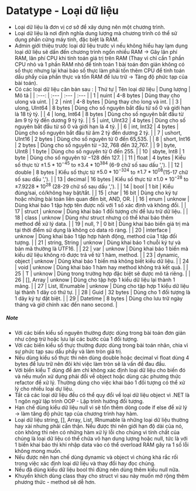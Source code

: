 # Datatype - Loại dữ liệu
- Loại dữ liệu là đơn vị cơ sở để xây dựng nên một chương trình.
- Loại dữ liệu là nơi định nghĩa dung lượng mà chương trình có thể sử dụng phần cứng máy tính, đặc biệt là RAM.
- Admin giới thiệu trước loại dữ liệu trước vì nếu không hiểu hay lạm dụng loại dữ liệu sẽ dấn đến chương trình ngốn nhiều RAM -> Gây lãn phí RAM, lãn phí CPU khi tính toán giá trị trên RAM (Thay vì chỉ cần 1 phần CPU nhỏ và 1 phần RAM nhỏ để tính toán 1 bài toán đơn giản không có số thực nhưng lại khai báo số thực làm phải tốn thêm CPU để tính toán dấu phẩy của phần thực và tốn RAM để lưu trữ -> Tăng độ phức tạp của bài toán).
- Có các loại dữ liệu căn bản sau :
| Thứ tự | Tên loại dữ liệu | Dung lượng | Mô tả                                                                                   |
| :---:  | :---             | :---       | :---                                                                                    |
| 1      | nuint            | 4-8 bytes  | Dùng thay cho ulong và uint.                                                            |
| 2      | nint             | 4-8 bytes  | Dùng thay cho long và int.                                                              |
| 3      | ulong, UInt64    | 8 bytes    | Dùng cho số nguyên bắt đầu từ số 0 và giới hạn là 18 tỷ tỷ.                             |
| 4      | long, Int64      | 8 bytes    | Dùng cho số nguyên bắt đầu từ âm 9 tỷ tỷ đến dương 9 tỷ tỷ.                             |
| 5      | uint, UInt32     | 4 bytes    | Dùng cho số nguyên bắt đầu từ số 0 và giới hạn là 4 tỷ.                                 |
| 6      | int, Int32       | 4 bytes    | Dùng cho số nguyên bắt đầu từ âm 2 tỷ đến dương 2 tỷ.                                   |
| 7      | ushort, UInt16   | 2 bytes    | Dùng cho số nguyên từ 0 đến 65,535.                                                     |
| 8      | short, Int16     | 2 bytes    | Dùng cho số nguyên từ $-32,768$ đến 32,767.                                             |
| 9      | byte, UInt8      | 1 byte     | Dùng cho số nguyên từ 0 đến 255.                                                        |
| 10     | sbyte, Int8      | 1 byte     | Dùng cho số nguyên từ $-128$ đến 127.                                                   |
| 11     | float            | 4 bytes    | Kiểu số thực từ $±1.5 * 10^{-45}$ to $±3.4 * 10^{384}$ (6-9 chữ số sau dấu ',').        |
| 12     | double           | 8 bytes    | Kiểu số thực từ $±5.0 * 10^{-324}$ to $±1.7 * 10^{08}$(15-17 chữ số sau dấu ',').       |
| 13     | decimal          | 16 bytes   | Kiểu số thực từ $±1.0 * 10^{-28}$ to $±7.9228 * 10^{28}$ (28-29 chữ số sau dấu ',').    |
| 14     | bool             | 1 bit      | Kiểu đúng/sai, có/không hay bật/tắt.                                                    |
| 15     | char             | 16 bit     | Dùng cho ký tự hoặc những bài toán liên quan đến bit, AND, OR.                          |
| 16     | enum             | unknow     | Dùng khai báo 1 tập hợp tên được nối với 1 số xác định và không đổi.                    |
| 17     | struct           | unknow     | Dùng khai báo 1 đối tượng chỉ để lưu trữ dữ liệu.                                       |
| 18     | class            | unknow     | Dùng như struct nhưng có thể khai báo thêm method để xử lý data.                        |
| 19     | null, ?          | 0 bit      | Dùng khai báo biến giá trị mà tại thời điểm sử dụng là không có data rỏ ràng.           |
| 20     | interface        | unknow     | Dùng khai báo 1 tập hợp hành động, method của 1 tập đối tượng.                          |
| 21     | string, String   | unknow     | Dùng khai báo 1 chuỗi ký tự và bản mã thường là UTF16.                                  |
| 22     | var              | unknow     | Dùng khai báo 1 biến mà kiểu dữ liệu không rỏ được trả về từ 1 hàm, method.             |
| 23     | dynamic, object  | unknow     | Dủng khai báo 1 biến mà không biết kiểu dữ liệu.                                        |
| 24     | void             | unknow     | Dùng khai báo 1 hàm hay method không trả kết quả.                                       |
| 25     | T                | unknow     | Dùng trong trường hợp đặc biệt sẽ được mô tả riêng.                                     |
| 26     | \[\], Array      | unknow     | Dùng cho tập hợp 1 kiểu dữ liệu lại thành 1 mảng.                                       |
| 27     | List, IEnumable  | unknow     | Dùng cho tập hợp 1 kiểu dữ liệu lại thành 1 dãy có thứ tự.                              |
| 28     | Guid             | 32 bytes   | Dùng cho 1 đối tượng là 1 dãy ký tự đặt biệt.                                           |
| 29     | Datetime         | 8 bytes    | Dùng cho lưu trữ ngày tháng và giờ chính xác đến nano second.                           |

##### Note
- Với các biến kiểu số nguyên thường được dùng trong bài toán đơn giản như cộng trừ hoặc lưu lại các bước của 1 đối tượng.
- Với các biến kiểu số thực thường được dùng trong bài toán nhân, chia vì sự phức tạp sau dấu phẩy và làm tròn giá trị.
- Nếu dùng kiểu số thực thì nên dùng double hoặc decimal vì float dùng 4 bytes để lưu trữ nên đôi khi việc làm tròn sẽ là vấn đề đau đầu.
- Với biến kiểu T dùng để ám chỉ không xác định loại dữ liệu cho biến đó và nếu muốn xử dụng phải đổi về object hoặc dùng các phương thức refactor để xử lý. Thường dùng cho việc khai báo 1 đối tượng có thể xử lý cho nhiều loại dự liệu.
- Tất cả các loại dữ liệu đều có thể quy đổi về loại dữ liệu object vì .NET là 1 ngôn ngữ lập trình OOP - Lập trình hướng đối tượng.
- Hạn chế dùng kiểu dữ liệu null vì sẽ tốn thêm dòng code if else để xử lý -> làm tăng độ phức tạp của chương trình hay hàm.
- Loại dữ liệu string, [], Array, List, IRnumable là những loại dữ liệu thường hay xài nhưng phải cẩn thận. Nếu được thì nên giới hạn độ dài của nó, còn không thì nên có những hàm xử lý lỗi cho chúng vì tính chất của chúng là loại dữ liệu có thể chứa vô hạn dung lượng hoặc null, tức là với 1 biến khai báo thì khi nhập data vào có thể overload RAM gây ra 1 số lỗi không mong muốn.
- Nếu được nên hạn chế dùng dynamic và object vì chúng khá rắc rối trong việc xác định loại dữ liệu và thay đổi hay đọc chúng.
- Nếu đã dùng kiểu dữ liệu bool thì đừng nên dùng thêm kiểu null nữa.
- Khuyến khích dùng class thay cho struct vì sau này muốn mở rộng thêm phương thức - method sẽ dễ hơn.